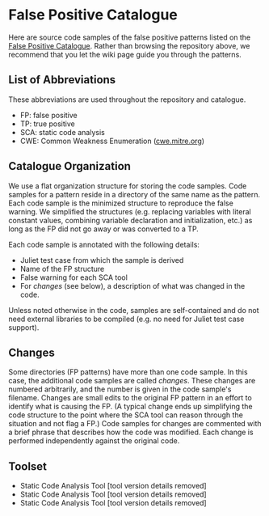 # False Positive Catalogue

Here are source code samples of the false positive patterns listed on the [False Positive Catalogue](https://github.com/SEDS/mangrove-catalogue/wiki/FP-Catalog). Rather than browsing the repository above, we recommend that you let the wiki page guide you through the patterns.

## List of Abbreviations

These abbreviations are used throughout the repository and catalogue.

* FP: false positive
* TP: true positive
* SCA: static code analysis
* CWE: Common Weakness Enumeration ([cwe.mitre.org](https://cwe.mitre.org/))

## Catalogue Organization

We use a flat organization structure for storing the code samples. Code samples for a pattern reside in a directory of the same name as the pattern. Each code sample is the minimized structure to reproduce the false warning. We simplified the structures (e.g. replacing variables with literal constant values, combining variable declaration and initialization, etc.) as long as the FP did not go away or was converted to a TP.

Each code sample is annotated with the following details:

* Juliet test case from which the sample is derived
* Name of the FP structure
* False warning for each SCA tool
* For *changes* (see below), a description of what was changed in the code.

Unless noted otherwise in the code, samples are self-contained and do not need external libraries to be compiled (e.g. no need for Juliet test case support).

## Changes

Some directories (FP patterns) have more than one code sample. In this case, the additional code samples are called *changes*. These changes are numbered arbitrarily, and the number is given in the code sample's filename. Changes are small edits to the original FP pattern in an effort to identify what is causing the FP. (A typical change ends up simplifying the code structure to the point where the SCA tool can reason through the situation and not flag a FP.) Code samples for changes are commented with a brief phrase that describes how the code was modified. Each change is performed independently against the original code.

## Toolset

* Static Code Analysis Tool [tool version details removed]
* Static Code Analysis Tool [tool version details removed]
* Static Code Analysis Tool [tool version details removed]
